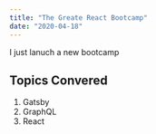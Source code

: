 ```yaml
---
title: "The Greate React Bootcamp"
date: "2020-04-18"
---
```


I just lanuch a new bootcamp

## Topics Convered
1. Gatsby
2. GraphQL
3. React